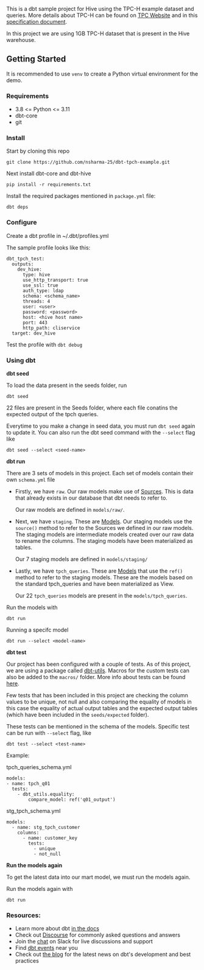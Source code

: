 This is a dbt sample project for Hive using the TPC-H example dataset and queries.
More details about TPC-H can be found on [TPC Website](https://www.tpc.org/tpch/) and in this [specification document](https://www.tpc.org/TPC_Documents_Current_Versions/pdf/TPC-H_v3.0.1.pdf).

In this project we are using 1GB TPC-H dataset that is present in the Hive warehouse.

## Getting Started
It is recommended to use ```venv``` to create a Python virtual environment for the demo.

### Requirements
* 3.8 <= Python <= 3.11
* dbt-core
* git

### Install

Start by cloning this repo

```
git clone https://github.com/nsharma-25/dbt-tpch-example.git
```



Next install dbt-core and dbt-hive

```
pip install -r requirements.txt
```
Install the required packages mentioned in ```package.yml``` file:

```
dbt deps
```

### Configure

Create a dbt profile in ~/.dbt/profiles.yml

The sample profile looks like this:

```
dbt_tpch_test:
  outputs:
    dev_hive:
      type: hive
      use_http_transport: true
      use_ssl: true
      auth_type: ldap 
      schema: <schema_name>
      threads: 4
      user: <user>
      password: <password>
      host: <hive host name>
      port: 443
      http_path: cliservice
  target: dev_hive

```
Test the profile with ```dbt debug```


### Using dbt

**dbt seed**

To load the data present in the seeds folder, run

```
dbt seed
```

22 files are present in the Seeds folder, where each file conatins the expected output of the tpch queries.

Everytime to you make a change in seed data, you must run ```dbt seed```  again to update it. You can also run the dbt seed command with the ```--select``` flag like

```
dbt seed --select <seed-name>
```

**dbt run**

There are 3 sets of models in this project. Each set of models contain their own ```schema.yml``` file

* Firstly, we have ```raw```. Our raw models make use of [Sources](https://docs.getdbt.com/docs/build/sources). This is data that already exists in our database that dbt needs to refer to. 

  Our raw models are defined in ```models/raw/```.

* Next, we have ```staging```. These are [Models](https://docs.getdbt.com/docs/build/sql-models). Our staging models use the ```source()``` method to refer to the Sources we defined in our raw models. The staging models are intermediate models created over our raw data to  rename the columns. The staging models have been materialized as tables.

  Our 7 staging models are defined in ```models/staging/```

* Lastly, we have ```tpch_queries```. These are [Models](https://docs.getdbt.com/docs/build/sql-models) that use the ```ref()``` method to refer to the staging models. These are the models based on the standard tpch_queries and have been materialized as View.

  Our  22 ```tpch_queries``` models are present in the ```models/tpch_queries```.

Run the models with

```
dbt run  
```
Running a specifc model

```
dbt run --select <model-name>
```
**dbt test**


Our project has been configured with a couple of tests. As of this project, we are using a package called [dbt-utils](https://github.com/dbt-labs/dbt-utils). Macros for the custom tests can also be added to the ```macros/``` folder. More info about tests can be found [here](https://docs.getdbt.com/docs/build/data-tests).

Few tests that has been included in this project are checking the column values to be unique, not null and also comparing the equality of models in this case the equality of actual output tables and the expected output tables (which have been included in the ```seeds/expected``` folder).

These tests can be mentioned in the schema of the models.
Specific test can be run with ```--select``` flag, like

```
dbt test --select <test-name>
``````

Example:

tpch_queries_schema.yml
  ```
  models:
  - name: tpch_q01
    tests:
      - dbt_utils.equality:
          compare_model: ref('q01_output')
  ```        
stg_tpch_schema.yml

```
models:
  - name: stg_tpch_customer
    columns:
      - name: customer_key
        tests:
          - unique
          - not_null
```          
**Run the models again**

To get the latest data into our mart model, we must run the models again.

Run the models again with
```
dbt run
```
### Resources:
- Learn more about dbt [in the docs](https://docs.getdbt.com/docs/introduction)
- Check out [Discourse](https://discourse.getdbt.com/) for commonly asked questions and answers
- Join the [chat](https://community.getdbt.com/) on Slack for live discussions and support
- Find [dbt events](https://events.getdbt.com) near you
- Check out [the blog](https://blog.getdbt.com/) for the latest news on dbt's development and best practices




